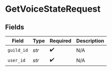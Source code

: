 # GetVoiceStateRequest


## Fields

| Field              | Type               | Required           | Description        |
| ------------------ | ------------------ | ------------------ | ------------------ |
| `guild_id`         | *str*              | :heavy_check_mark: | N/A                |
| `user_id`          | *str*              | :heavy_check_mark: | N/A                |